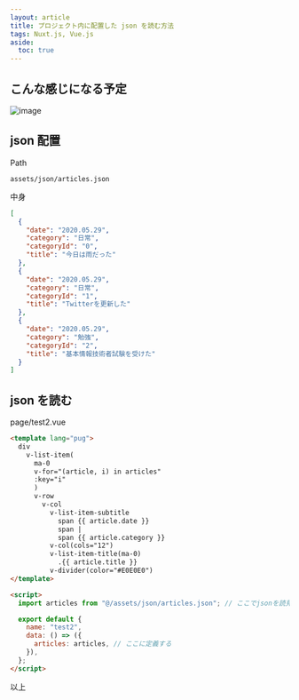 ```yaml
---
layout: article
title: プロジェクト内に配置した json を読む方法
tags: Nuxt.js, Vue.js
aside:
  toc: true
---
```


## こんな感じになる予定

![image](https://user-images.githubusercontent.com/44778704/87218178-4d1f7880-c38b-11ea-818c-f5081ac1ddb6.png)

## json 配置

Path

```
assets/json/articles.json
```

中身

```json
[
  {
    "date": "2020.05.29",
    "category": "日常",
    "categoryId": "0",
    "title": "今日は雨だった"
  },
  {
    "date": "2020.05.29",
    "category": "日常",
    "categoryId": "1",
    "title": "Twitterを更新した"
  },
  {
    "date": "2020.05.29",
    "category": "勉強",
    "categoryId": "2",
    "title": "基本情報技術者試験を受けた"
  }
]
```

## json を読む

page/test2.vue

```html
<template lang="pug">
  div
    v-list-item(
      ma-0
      v-for="(article, i) in articles"
      :key="i"
      )
      v-row
        v-col
          v-list-item-subtitle
            span {{ article.date }}
            span |
            span {{ article.category }}
          v-col(cols="12")
          v-list-item-title(ma-0)
            .{{ article.title }}
          v-divider(color="#E0E0E0")
</template>

<script>
  import articles from "@/assets/json/articles.json"; // ここでjsonを読見込む

  export default {
    name: "test2",
    data: () => ({
      articles: articles, // ここに定義する
    }),
  };
</script>
```

以上
